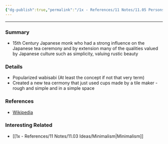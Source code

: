```yaml
---
{"dg-publish":true,"permalink":"/1x - References/11 Notes/11.05 Persons/Sen no Rikyū/","title":"Sen no Rikyū","created":"2023-07-24T20:14:35.881+03:00","updated":"2024-02-14T20:18:18.041+03:00"}
---
```


---

### Summary
- 15th Century Japanese monk who had a strong influence on the Japanese tea ceremony and by extension many of the qualities valued by Japanese culture such as simplicity, valuing rustic beauty

### Details
- Popularized wabisabi (At least the concept if not that very term)
- Created a new tea cermony that just used cups made by a tile maker - rough and simple and in a simple space

### References
- [Wikipedia](https://en.wikipedia.org/wiki/Sen_no_Riky%C5%AB)

### Interesting Related
- [[1x - References/11 Notes/11.03 Ideas/Minimalism\|Minimalism]]
